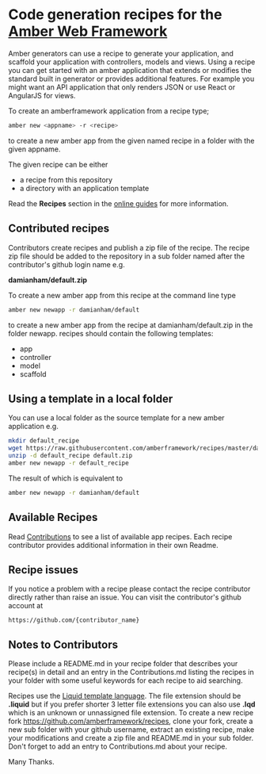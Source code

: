 # Code generation recipes for the [Amber Web Framework](https://amberframework.org)

Amber generators can use a recipe to generate your application, and scaffold your
application with controllers, models and views.  Using a recipe you can get started
with an amber application that extends or modifies the standard built in generator
or provides additional features.  For example you might want an API application
that only renders JSON or use React or AngularJS for views.

To create an amberframework application from a recipe type;
```sh
amber new <appname> -r <recipe>
```
to create a new amber app from the given named recipe in a folder with the given appname.

The given recipe can be either
- a recipe from this repository
- a directory with an application template

Read the **Recipes** section in the [online guides](https://amberframework.org/guides)
for more information.

## Contributed recipes

Contributors create recipes and publish a zip file of the recipe.
The recipe zip file should be added to the repository in a sub folder named after
the contributor's github login name e.g.

**damianham/default.zip**

To create a new amber app from this recipe at the command line type
```sh
amber new newapp -r damianham/default
```
to create a new amber app from the recipe at damianham/default.zip in the
folder newapp.  recipes should contain the following templates:

- app
- controller
- model
- scaffold

## Using a template in a local folder
You can use a local folder as the source template for a new amber application e.g.
```sh
mkdir default_recipe
wget https://raw.githubusercontent.com/amberframework/recipes/master/damianham/default.zip
unzip -d default_recipe default.zip
amber new newapp -r default_recipe
```

The result of which is equivalent to
```sh
amber new newapp -r damianham/default
```

## Available Recipes

Read [Contributions](https://github.com/amberframework/recipes/blob/master/Contributions.md)
to see a list of available app recipes.  Each recipe contributor provides additional
information in their own Readme.

## Recipe issues

If you notice a problem with a recipe please contact the recipe contributor directly
rather than raise an issue.  You can visit the contributor's github account at
```
https://github.com/{contributor_name}
```

## Notes to Contributors

Please include a README.md in your recipe folder that describes your recipe(s) in detail
and an entry in the Contributions.md listing the recipes in your folder with some useful keywords
for each recipe to aid searching.

Recipes use the [Liquid template language](https://github.com/TechMagister/liquid.cr).
The file extension should be **.liquid** but if you prefer shorter 3 letter file extensions
you can also use **.lqd** which is an unknown or unnassigned file extension.  To create a
new recipe fork https://github.com/amberframework/recipes, clone your fork, create a new
sub folder with your github username,
extract an existing recipe, make your modifications and create a zip file and README.md
in your sub folder.  Don't forget to add an entry to Contributions.md about your recipe.

Many Thanks.
